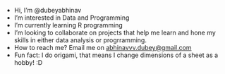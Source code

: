 - Hi, I’m @dubeyabhinav
- I’m interested in Data and Programming
- I’m currently learning R programming
- I’m looking to collaborate on projects that help me learn and hone my skills in either data analysis or progrramming.
- How to reach me? Email me on abhinavvv.dubey@gmail.com
- Fun fact: I do origami, that means I change dimensions of a sheet as a hobby! :D

<!---
dubeyabhinav/dubeyabhinav is a ✨ special ✨ repository because its `README.md` (this file) appears on your GitHub profile.
You can click the Preview link to take a look at your changes.
--->
